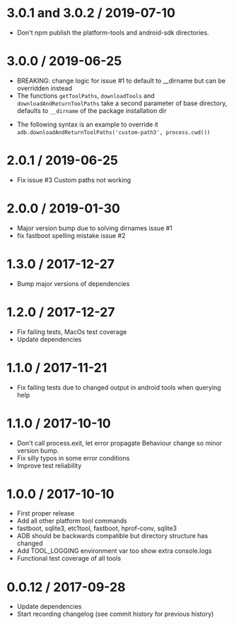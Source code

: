 3.0.1 and 3.0.2 / 2019-07-10
==================
* Don't npm publish the platform-tools and android-sdk directories.

3.0.0 / 2019-06-25
==================
* BREAKING: change logic for issue #1 to default to __dirname but can be overridden instead
* The functions `getToolPaths`, `downloadTools` and `downloadAndReturnToolPaths` take a second parameter of base directory, defaults to `__dirname` of the package installation dir
- The following syntax is an example to override it
```adb.downloadAndReturnToolPaths('custom-path3', process.cwd())```

2.0.1 / 2019-06-25
==================
* Fix issue #3 Custom paths not working

2.0.0 / 2019-01-30 
==================
* Major version bump due to solving dirnames issue #1
* fix fastboot spelling mistake issue #2

1.3.0 / 2017-12-27 
==================
* Bump major versions of dependencies

1.2.0 / 2017-12-27 
==================
* Fix failing tests, MacOs test coverage
* Update dependencies

1.1.0 / 2017-11-21 
==================
* Fix failing tests due to changed output in android tools when querying help

1.1.0 / 2017-10-10 
==================
* Don't call process.exit, let error propagate Behaviour change so minor version bump.
* Fix silly typos in some error conditions
* Improve test reliability 

1.0.0 / 2017-10-10 
==================
* First proper release
* Add all other platform tool commands
* fastboot, sqlite3, etc1tool, fastboot, hprof-conv, sqlite3
* ADB should be backwards compatible but directory structure has changed
* Add TOOL_LOGGING environment var too show extra console.logs
* Functional test coverage of all tools

0.0.12 / 2017-09-28
==================
* Update dependencies
* Start recording changelog (see commit history for previous history)